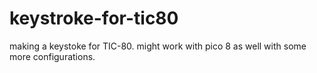 # keystroke-for-tic80
making a keystoke for TIC-80.
might work with pico 8 as well with some more configurations.